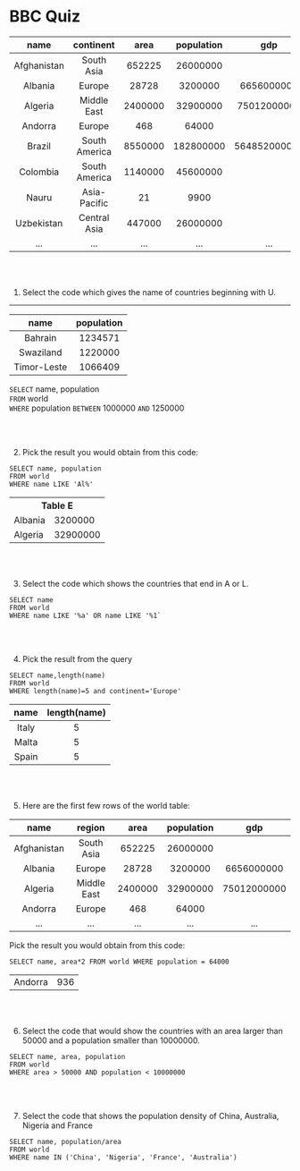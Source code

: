 # BBC Quiz


|    __name__    |  __continent__  |    __area__    |  __population__  |  __gdp__  |
|   :--------:   | :--------------: |   :--------:   | :--------------: | :--------------: |
|   Afghanistan  |    South Asia    |     652225     |    26000000      |                  |
|     Albania    |     Europe       |     28728      |    3200000       |    6656000000    |
|    Algeria     |    Middle East   |    2400000     |    32900000      |    75012000000   |
|    Andorra     |     Europe       |      468       |      64000       |                  |
|   Brazil    |    South America    |     8550000    |    182800000      |  564852000000   |
|     Colombia   |   South America  |     1140000    |    45600000       |        |
|    Nauru      |    Asia-Pacific   |    21          |    9900           |       |
|    Uzbekistan |   Central Asia    |    447000      |      26000000       |               |
|      ...       |      ...         |      ...       |      ...         |      ...         |

<br></br>

1. Select the code which gives the name of countries beginning with U.

*****

|    __name__    |  __population__  |
|   :--------:   | :--------------: |
|    Bahrain     |    1234571       | 
|   Swaziland    |    1220000       | 
|  Timor-Leste   |    1066409       | 

`SELECT` name, population \
`FROM` world \
`WHERE` population `BETWEEN` 1000000 `AND` 1250000

<br></br>

2. Pick the result you would obtain from this code:

```
SELECT name, population
FROM world
WHERE name LIKE 'Al%'
```

<table>
  <tr><th colspan=2>Table E</th></tr>
  <tr><td>Albania</td><td>3200000</td></tr>
  <tr><td>Algeria</td><td>32900000</td></tr>
</table>

<br></br>

3. Select the code which shows the countries that end in A or L. 

```
SELECT name
FROM world
WHERE name LIKE '%a' OR name LIKE '%1`
```

<br></br>

4. Pick the result from the query 
```
SELECT name,length(name)
FROM world
WHERE length(name)=5 and continent='Europe'
```

|    __name__    |  __length(name)__  |
|   :--------:   | :--------------: |
|    Italy     |    5       | 
|   Malta    |    5       | 
|  Spain   |    5       | 


<br></br>

5. Here are the first few rows of the world table: 

|    __name__    |  __region__  |    __area__    |  __population__  |  __gdp__  |
|   :--------:   | :--------------: |   :--------:   | :--------------: | :--------------: |
|   Afghanistan  |    South Asia    |     652225     |    26000000      |                  |
|     Albania    |     Europe       |     28728      |    3200000       |    6656000000    |
|    Algeria     |    Middle East   |    2400000     |    32900000      |    75012000000   |
|    Andorra     |     Europe       |      468       |      64000       |                  |
|      ...       |      ...         |      ...       |      ...         |      ...         |

Pick the result you would obtain from this code: 
```
SELECT name, area*2 FROM world WHERE population = 64000
```
<table>
  <tr><td>Andorra</td><td>936</td></tr>
</table>


<br></br>

6. Select the code that would show the countries with an area larger than 50000 and a population smaller than 10000000.

```
SELECT name, area, population
FROM world
WHERE area > 50000 AND population < 10000000
 ```

<br></br>

7. Select the code that shows the population density of China, Australia, Nigeria and France 

```
SELECT name, population/area
FROM world
WHERE name IN ('China', 'Nigeria', 'France', 'Australia')
```
